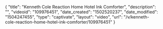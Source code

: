 {
    "title": "Kenneth Cole Reaction Home Hotel Ink Comforter",
    "description": "",
    "videoid": "109976451",
    "date_created": "1502520237",
    "date_modified": "1504247455",
    "type": "captivate",
    "layout": "video",
    "url": "\/v\/kenneth-cole-reaction-home-hotel-ink-comforter\/109976451"
}
